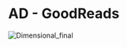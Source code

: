 # AD - GoodReads

![Dimensional_final](https://user-images.githubusercontent.com/113248746/229641152-7a54a856-0689-4c27-8ba9-3ef408f5cd43.png)
